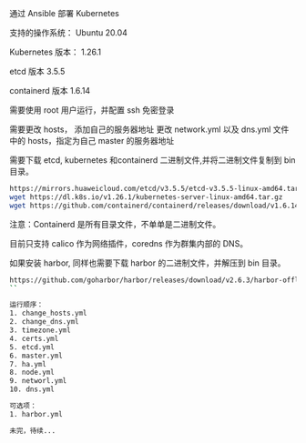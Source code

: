 通过 Ansible 部署 Kubernetes
  

支持的操作系统：
  Ubuntu 20.04

Kubernetes 版本：
  1.26.1

etcd 版本
  3.5.5

containerd 版本
  1.6.14

需要使用 root 用户运行，并配置 ssh 免密登录

需要更改 hosts， 添加自己的服务器地址
更改 network.yml 以及 dns.yml 文件中的 hosts，指定为自己 master 的服务器地址

需要下载 etcd, kubernetes 和containerd 二进制文件,并将二进制文件复制到 bin 目录。
```bash
https://mirrors.huaweicloud.com/etcd/v3.5.5/etcd-v3.5.5-linux-amd64.tar.gz
wget https://dl.k8s.io/v1.26.1/kubernetes-server-linux-amd64.tar.gz
wget https://github.com/containerd/containerd/releases/download/v1.6.14/cri-containerd-cni-1.6.14-linux-amd64.tar.gz
```
注意：Containerd 是所有目录文件，不单单是二进制文件。

目前只支持 calico 作为网络插件，coredns 作为群集内部的 DNS。

如果安装 harbor, 同样也需要下载 harbor 的二进制文件，并解压到 bin 目录。
```bash
https://github.com/goharbor/harbor/releases/download/v2.6.3/harbor-offline-installer-v2.6.3.tgz
``

运行顺序：
1. change_hosts.yml
2. change_dns.yml
3. timezone.yml
4. certs.yml
5. etcd.yml
6. master.yml
7. ha.yml
8. node.yml
9. networl.yml
10. dns.yml

可选项：
1. harbor.yml

未完，待续...
